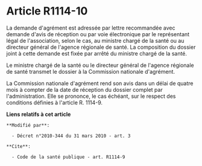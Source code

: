 # Article R1114-10

La demande d'agrément est adressée par lettre recommandée avec demande d'avis de réception ou par voie électronique par le
représentant légal de l'association, selon le cas, au ministre chargé de la santé ou au directeur général de l'agence
régionale de santé. La composition du dossier joint à cette demande est fixée par arrêté du ministre chargé de la santé. 

Le ministre chargé de la santé ou le directeur général de l'agence régionale de santé transmet le dossier à la Commission
nationale d'agrément. 

La Commission nationale d'agrément rend son avis dans un délai de quatre mois à compter de la date de réception du dossier
complet par l'administration. Elle se prononce, le cas échéant, sur le respect des conditions définies à l'article R. 1114-9.

**Liens relatifs à cet article**

	**Modifié par**:

	  - Décret n°2010-344 du 31 mars 2010 - art. 3

	**Cite**:

	  - Code de la santé publique - art. R1114-9
